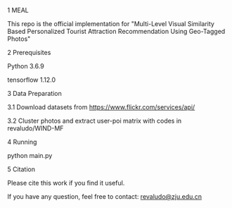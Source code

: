 1 MEAL

This repo is the official implementation for "Multi-Level Visual Similarity Based Personalized Tourist Attraction Recommendation Using Geo-Tagged Photos"


2 Prerequisites

Python 3.6.9

tensorflow 1.12.0


3 Data Preparation

3.1 Download datasets from https://www.flickr.com/services/api/

3.2 Cluster photos and extract user-poi matrix with codes in revaludo/WIND-MF
 
 
4 Running

python main.py 


5 Citation

Please cite this work if you find it useful.

If you have any question, feel free to contact: revaludo@zju.edu.cn
